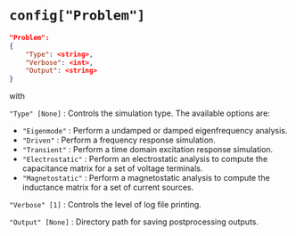 <!--- Copyright Amazon.com, Inc. or its affiliates. All Rights Reserved. --->
<!--- SPDX-License-Identifier: Apache-2.0 --->
# `config["Problem"]`

```json
"Problem":
{
    "Type": <string>,
    "Verbose": <int>,
    "Output": <string>
}
```

with

`"Type" [None]` :  Controls the simulation type. The available options are:

  - `"Eigenmode"` :  Perform a undamped or damped eigenfrequency analysis.
  - `"Driven"` :  Perform a frequency response simulation.
  - `"Transient"` :  Perform a time domain excitation response simulation.
  - `"Electrostatic"` :  Perform an electrostatic analysis to compute the capacitance matrix
    for a set of voltage terminals.
  - `"Magnetostatic"` :  Perform a magnetostatic analysis to compute the inductance matrix
    for a set of current sources.

`"Verbose" [1]` :  Controls the level of log file printing.

`"Output" [None]` :  Directory path for saving postprocessing outputs.
